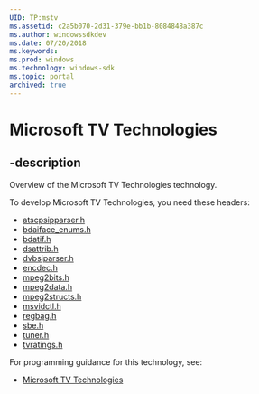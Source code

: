 ```yaml
---
UID: TP:mstv
ms.assetid: c2a5b070-2d31-379e-bb1b-8084848a387c
ms.author: windowssdkdev
ms.date: 07/20/2018
ms.keywords: 
ms.prod: windows
ms.technology: windows-sdk
ms.topic: portal
archived: true
---
```


# Microsoft TV Technologies

## -description

Overview of the Microsoft TV Technologies technology.

To develop Microsoft TV Technologies, you need these headers:

 * [atscpsipparser.h](../atscpsipparser/index.md)
 * [bdaiface_enums.h](../bdaiface_enums/index.md)
 * [bdatif.h](../bdatif/index.md)
 * [dsattrib.h](../dsattrib/index.md)
 * [dvbsiparser.h](../dvbsiparser/index.md)
 * [encdec.h](../encdec/index.md)
 * [mpeg2bits.h](../mpeg2bits/index.md)
 * [mpeg2data.h](../mpeg2data/index.md)
 * [mpeg2structs.h](../mpeg2structs/index.md)
 * [msvidctl.h](../msvidctl/index.md)
 * [regbag.h](../regbag/index.md)
 * [sbe.h](../sbe/index.md)
 * [tuner.h](../tuner/index.md)
 * [tvratings.h](../tvratings/index.md)

For programming guidance for this technology, see:
* [Microsoft TV Technologies](/previous-versions/windows/desktop/api/_mstv/index)

